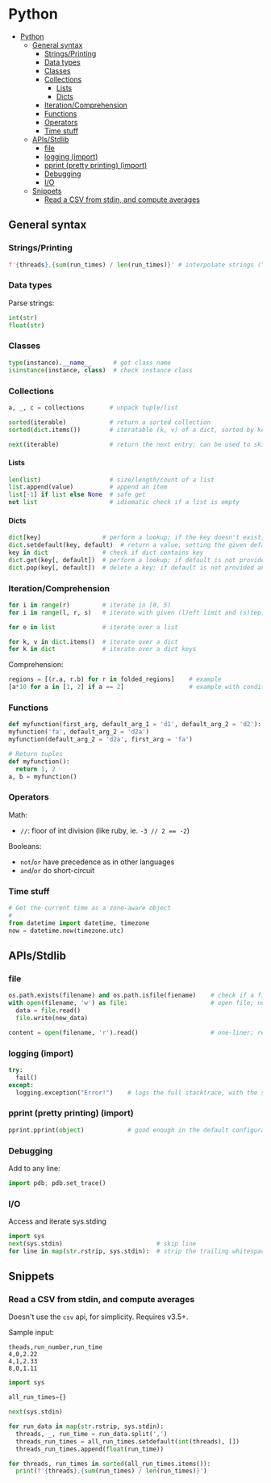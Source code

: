 # Python

- [Python](#python)
  - [General syntax](#general-syntax)
    - [Strings/Printing](#stringsprinting)
    - [Data types](#data-types)
    - [Classes](#classes)
    - [Collections](#collections)
      - [Lists](#lists)
      - [Dicts](#dicts)
    - [Iteration/Comprehension](#iterationcomprehension)
    - [Functions](#functions)
    - [Operators](#operators)
    - [Time stuff](#time-stuff)
  - [APIs/Stdlib](#apisstdlib)
    - [file](#file)
    - [logging (import)](#logging-import)
    - [pprint (pretty printing) (import)](#pprint-pretty-printing-import)
    - [Debugging](#debugging)
    - [I/O](#io)
  - [Snippets](#snippets)
    - [Read a CSV from stdin, and compute averages](#read-a-csv-from-stdin-and-compute-averages)

## General syntax

### Strings/Printing

```python
f'{threads},{sum(run_times) / len(run_times)}' # interpolate strings ("f-strings", v3.6+)
```

### Data types

Parse strings:

```python
int(str)
float(str)
```

### Classes

```python
type(instance).__name__      # get class name
isinstance(instance, class)  # check instance class
```

### Collections

```python
a, _, c = collections       # unpack tuple/list

sorted(iterable)            # return a sorted collection
sorted(dict.items())        # iteratable (k, v) of a dict, sorted by key

next(iterable)              # return the next entry; can be used to skip one
```

#### Lists

```python
len(list)                   # size/length/count of a list
list.append(value)          # append an item
list[-1] if list else None  # safe get
not list                    # idiomatic check if a list is empty
```

#### Dicts

```python
dict[key]                 # perform a lookup; if the key doesn't exist, an error is raised
dict.setdefault(key, default)  # return a value, setting the given default if not present
key in dict               # check if dict contains key
dict.get(key[, default])  # perform a lookup; if default is not provided and the key doesn't exist, an error is raised
dict.pop(key[, default])  # delete a key; if default is not provided and the key doesn't exist, an error is raised
```

### Iteration/Comprehension

```python
for i in range(r)         # iterate in [0, 5)
for i in range(l, r, s)   # iterate with given (l)eft limit and (s)tep; the step can be negative (if so, make l > s).

for e in list             # iterate over a list

for k, v in dict.items()  # iterate over a dict
for k in dict             # iterate over a dict keys
```

Comprehension:

```python
regions = [(r.a, r.b) for r in folded_regions]    # example
[a*10 for a in [1, 2] if a == 2]                  # example with conditional; elements not passing the test won't be included
```

### Functions

```python
def myfunction(first_arg, default_arg_1 = 'd1', default_arg_2 = 'd2'):  # definition
myfunction('fa', default_arg_2 = 'd2a')                                 # invocation
myfunction(default_arg_2 = 'd2a', first_arg = 'fa')                     # also valid invocation

# Return tuples
def myfunction():
  return 1, 2
a, b = myfunction()
```

### Operators

Math:

- `//`: floor of int division (like ruby, ie. `-3 // 2 == -2`)

Booleans:

- `not`/`or` have precedence as in other languages
- `and`/`or` do short-circuit

### Time stuff

```python
# Get the current time as a zone-aware object
#
from datetime import datetime, timezone
now = datetime.now(timezone.utc)
```

## APIs/Stdlib

### file

```python
os.path.exists(filename) and os.path.isfile(fiename)    # check if a file exists
with open(filename, 'w') as file:                       # open file; no mode will open for read
  data = file.read()
  file.write(new_data)

content = open(filename, 'r').read()                    # one-liner; relies on exit to close the handle
```

### logging (import)

```python
try:
  fail()
except:
  logging.exception("Error!")    # logs the full stacktrace, with the specified header
```

### pprint (pretty printing) (import)

```python
pprint.pprint(object)            # good enough in the default configuration
```

### Debugging

Add to any line:

```python
import pdb; pdb.set_trace()
```

### I/O

Access and iterate sys.stding

```python
import sys
next(sys.stdin)                          # skip line
for line in map(str.rstrip, sys.stdin):  # strip the trailing whitespace
```

## Snippets

### Read a CSV from stdin, and compute averages

Doesn't use the `csv` api, for simplicity. Requires v3.5+.

Sample input:

```csv
theads,run_number,run_time
4,0,2.22
4,1,2.33
8,0,1.11
```

```python
import sys

all_run_times={}

next(sys.stdin)

for run_data in map(str.rstrip, sys.stdin):
  threads, _, run_time = run_data.split(',')
  threads_run_times = all_run_times.setdefault(int(threads), [])
  threads_run_times.append(float(run_time))

for threads, run_times in sorted(all_run_times.items()):
  print(f'{threads},{sum(run_times) / len(run_times)}')
```

